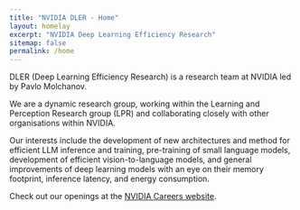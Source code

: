 ```yaml
---
title: "NVIDIA DLER - Home"
layout: homelay
excerpt: "NVIDIA Deep Learning Efficiency Research"
sitemap: false
permalink: /home
---
```


DLER (Deep Learning Efficiency Research) is a research team at NVIDIA led by Pavlo Molchanov.

We are a dynamic research group, working within the Learning and Perception Research group (LPR) and collaborating closely with other organisations within NVIDIA.

Our interests include the development of new architectures and method for efficient LLM inference and training, pre-training of small language models, development of efficient vision-to-language models, and general improvements of deep learning models with an eye on their memory footprint, inference latency, and energy consumption.


Check out our openings at the [NVIDIA Careers website](https://nvidia.wd5.myworkdayjobs.com/NVIDIAExternalCareerSite).
